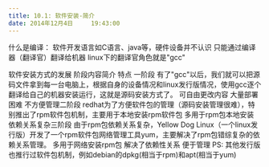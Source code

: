 ```yaml
---
title: 10.1: 软件安装-简介
date: 2014年12月4日	 19:43:00
---
```

 
什么是编译：
软件开发语言如C语言、java等，硬件设备并不认识
只能通过编译器（翻译官）翻译给机器
linux下的翻译官角色就是"gcc"
 
软件安装方式的发展
阶段内容简介特点一阶段有了"gcc"以后，我们就可以把源码文件拿到每一台电脑上，根据自身的设备情况和linux发行版情况，使用gcc逐个翻译给自己的机器安装运行，这就是源码安装方式了。可自由更改内容
大量部署困难
不方便管理二阶段redhat为了方便软件包的管理（源码安装管理很难），特别推出了rpm软件包机制，主要用于本地安装rpm软件包多用于rpm包本地安装
依赖关系复杂三阶段由于rpm包依赖关系复杂，Yellow Dog Linux（一个linux发行版）开发了一个rpm软件包网络管理工具yum，主要解决了rpm包错综复杂的依赖关系管理。多用于网络安装rpm包
解决了依赖性关系
便于管理 
PS:
其他发行版也推行过软件包机制，例如debian的dpkg(相当于rpm)和apt(相当于yum)
